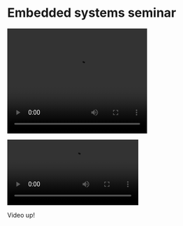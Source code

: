 <h1>Embedded systems seminar</h1>

<video width="320" height="240" autoplay>
  <source src="./stm32.mp4" type="video/mp4">
</video>

![caption](stm32.mp4)

<p>Video up!</p>
